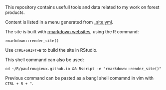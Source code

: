This repository contains usefull tools and data related to my work on forest products.

Content is listed in a menu generated from [_site.yml](_site.yml).

The site is built with [rmarkdown websites](http://rmarkdown.rstudio.com/rmarkdown_websites.html), using the R command:

    rmarkdown::render_site()
    
Use `CTRL+SHIFT+B` to build the site in RStudio.

This shell command can also be used:

    cd ~/R/paulrougieux.github.io && Rscript -e "rmarkdown::render_site()"

Previous command can be pasted as a bang! shell comamnd 
in vim with `CTRL + R + "`.

